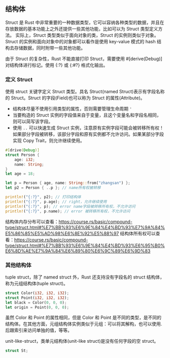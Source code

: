 ## 结构体

Struct 是 Rust 中非常重要的一种数据类型，它可以容纳各种类型的数据，并且在存放数据的基本功能上之外还提供一些其他功能，比如可以为 Struct 类型定义方法。
实际上，Struct 类型类似于面向对象的类，Struct 的实例则类似于对象。Struct 的实例和面向对象中的对象都可以看作是使用 key-value 模式的 hash 结构去存储数据，同时附带一些其他功能。

由于 Struct 的复杂性，Rust 不能直接打印 Struct，需要使用 #[derive(Debug)] 对结构体进行标记。使用 {:?} 或 {:#?} 格式化输出。

### 定义 Struct

使用 struct 关键字定义 Struct 类型。具名 Struct(named Struct)表示有字段名称的 Struct。Struct 的字段(Field)也可以称为 Struct 的属性(Attribute)。

- 结构体尽量不使用引用类型的属性，否则需要管理生命周期 `'`
- 当要构造的 Struct 实例的字段值来自于变量，且这个变量名和字段名相同，则可以简写该字段。
- 使用 `..` 可以快速生成 Struct 实例，注意原有实例字段可能会被转移所有权！如果部分字段被转移，该部分字段和原有实例都不允许访问。如果某部分字段实现 Copy Trait，则允许继续使用。

```rs
#[drive(Debug)]
struct Person {
    age: i32;
    name: String;
}
let age = 18;

let p = Person { age, name: String::from("zhangsan") };
let p2 = Person { ..p }; // name所有权被转移

println!("{:?}", p2); // 打印结构体
println!("{:?}", p.age); // right，允许继续使用
println!("{:?}", p); // error name字段被转移所有权，不允许访问
println!("{:?}", p.name); // error 被转移所有权，不允许访问
```

结构体内存分布可以查看：https://course.rs/basic/compound-type/struct.html#%E7%BB%93%E6%9E%84%E4%BD%93%E7%9A%84%E5%86%85%E5%AD%98%E6%8E%92%E5%88%97
结构体所有权可以查看：https://course.rs/basic/compound-type/struct.html#%E7%BB%93%E6%9E%84%E4%BD%93%E6%95%B0%E6%8D%AE%E7%9A%84%E6%89%80%E6%9C%89%E6%9D%83

### 其他结构体

tuple struct，除了 named struct 外，Rust 还支持没有字段名的 struct 结构体，称为元组结构体(tuple struct)。

```rs
struct Color(i32, i32, i32);
struct Point(i32, i32, i32);
let black = Color(0, 0, 0);
let origin = Point(0, 0, 0);
```

虽然 Color 和 Point 的属性相同，但是 Color 和 Point 是不同的类型，是不同的结构体。在其他方面，元组结构体实例类似于元组：可以将其解构，也可以使用.后跟索引来访问单独的值，等等。

unit-like-struct，类单元结构体(unit-like struct)是没有任何字段的空 struct。

```rs
struct St;
```
